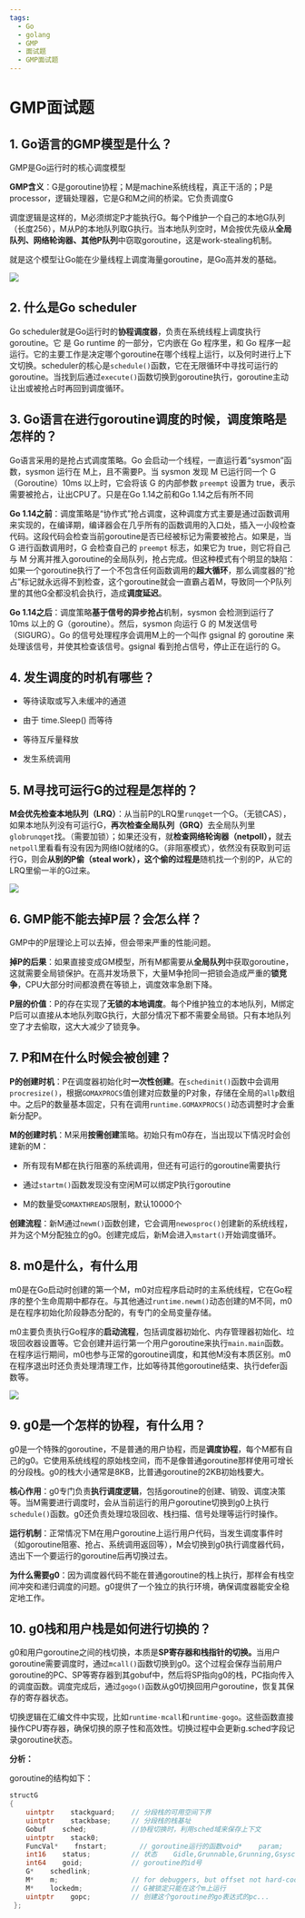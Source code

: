 ```yaml
---
tags:
  - Go
  - golang
  - GMP
  - 面试题
  - GMP面试题
---
```


# GMP面试题

## 1. Go语言的GMP模型是什么？

GMP是Go运行时的核心调度模型

**GMP含义**：G是goroutine协程；M是machine系统线程，真正干活的；P是processor，逻辑处理器，它是G和M之间的桥梁。它负责调度G

调度逻辑是这样的，M必须绑定P才能执行G。每个P维护一个自己的本地G队列（长度256），M从P的本地队列取G执行。当本地队列空时，M会按优先级从**全局队列、网络轮询器、其他P队列**中窃取goroutine，这是work-stealing机制。

就是这个模型让Go能在少量线程上调度海量goroutine，是Go高并发的基础。

![](https://golangstar.cn/assets/img/go语言系列/go面试题库/GMP面试题/image-1.png)

## 2. 什么是Go scheduler

Go scheduler就是Go运行时的**协程调度器**，负责在系统线程上调度执行goroutine。它 是 Go runtime 的一部分，它内嵌在 Go 程序里，和 Go 程序一起运行。它的主要工作是决定哪个goroutine在哪个线程上运行，以及何时进行上下文切换。scheduler的核心是`schedule()`函数，它在无限循环中寻找可运行的goroutine。当找到后通过`execute()`函数切换到goroutine执行，goroutine主动让出或被抢占时再回到调度循环。

## 3. Go语言在进行goroutine调度的时候，调度策略是怎样的？

Go语言采用的是抢占式调度策略。Go 会启动一个线程，一直运行着“sysmon”函数，sysmon 运行在 M上，且不需要P。当 sysmon 发现 M 已运行同一个 G（Goroutine）10ms 以上时，它会将该 G 的内部参数 `preempt` 设置为 true，表示需要被抢占，让出CPU了。只是在Go 1.14之前和Go 1.14之后有所不同

**Go 1.14之前**：调度策略是“协作式”抢占调度，这种调度方式主要是通过函数调用来实现的，在编译期，编译器会在几乎所有的函数调用的入口处，插入一小段检查代码。这段代码会检查当前goroutine是否已经被标记为需要被抢占。如果是，当 G 进行函数调用时，G 会检查自己的 `preempt` 标志，如果它为 true，则它将自己与 M 分离并推入goroutine的全局队列，抢占完成。但这种模式有个明显的缺陷：如果一个goroutine执行了一个不包含任何函数调用的**超大循环**，那么调度器的“抢占”标记就永远得不到检查，这个goroutine就会一直霸占着M，导致同一个P队列里的其他G全都没机会执行，造成**调度延迟**。

**Go 1.14之后**：调度策略**基于信号的异步抢占**机制，sysmon 会检测到运行了 10ms 以上的 G（goroutine）。然后，sysmon 向运行 G 的 M发送信号（SIGURG）。Go 的信号处理程序会调用M上的一个叫作 gsignal 的 goroutine 来处理该信号，并使其检查该信号。gsignal 看到抢占信号，停止正在运行的 G。

## 4. 发生调度的时机有哪些？

* 等待读取或写入未缓冲的通道

* 由于 time.Sleep() 而等待

* 等待互斥量释放

* 发生系统调用

## 5. M寻找可运行G的过程是怎样的？

**M会优先检查本地队列（LRQ）**：从当前P的LRQ里`runqget`一个G。（无锁CAS），如果本地队列没有可运行G，**再次检查全局队列（GRQ）**&#x53BB;全局队列里`globrunqget`找。（需要加锁）；如果还没有，就**检查网络轮询器（netpoll），**&#x5C31;去`netpoll`里看看有没有因为网络IO就绪的G。（非阻塞模式），依然没有获取到可运行G，则会**从别的P偷（steal work），这个偷的过程是**随机找一个别的P，从它的LRQ里偷一半的G过来。

![](https://golangstar.cn/assets/img/go语言系列/go面试题库/GMP面试题/image-2.png)

## 6. GMP能不能去掉P层？会怎么样？

GMP中的P层理论上可以去掉，但会带来严重的性能问题。

**掉P的后果**：如果直接变成GM模型，所有M都需要从**全局队列**中获取goroutine，这就需要全局锁保护。在高并发场景下，大量M争抢同一把锁会造成严重的**锁竞争**，CPU大部分时间都浪费在等锁上，调度效率急剧下降。

**P层的价值**：P的存在实现了**无锁的本地调度**。每个P维护独立的本地队列，M绑定P后可以直接从本地队列取G执行，大部分情况下都不需要全局锁。只有本地队列空了才去偷取，这大大减少了锁竞争。

## 7. P和M在什么时候会被创建？

**P的创建时机**：P在调度器初始化时**一次性创建**。在`schedinit()`函数中会调用`procresize()`，根据`GOMAXPROCS`值创建对应数量的P对象，存储在全局的`allp`数组中。之后P的数量基本固定，只有在调用`runtime.GOMAXPROCS()`动态调整时才会重新分配P。

**M的创建时机**：M采用**按需创建**策略。初始只有m0存在，当出现以下情况时会创建新的M：

* 所有现有M都在执行阻塞的系统调用，但还有可运行的goroutine需要执行

* 通过`startm()`函数发现没有空闲M可以绑定P执行goroutine

* M的数量受`GOMAXTHREADS`限制，默认10000个

**创建流程**：新M通过`newm()`函数创建，它会调用`newosproc()`创建新的系统线程，并为这个M分配独立的g0。创建完成后，新M会进入`mstart()`开始调度循环。

## 8. m0是什么，有什么用

m0是在Go启动时创建的第一个M，m0对应程序启动时的主系统线程，它在Go程序的整个生命周期中都存在。与其他通过`runtime.newm()`动态创建的M不同，m0是在程序初始化阶段静态分配的，有专门的全局变量存储。

m0主要负责执行Go程序的**启动流程**，包括调度器初始化、内存管理器初始化、垃圾回收器设置等。它会创建并运行第一个用户goroutine来执行`main.main`函数。在程序运行期间，m0也参与正常的goroutine调度，和其他M没有本质区别。m0在程序退出时还负责处理清理工作，比如等待其他goroutine结束、执行defer函数等。

![](https://golangstar.cn/assets/img/go语言系列/go面试题库/GMP面试题/image.png)

## 9. g0是一个怎样的协程，有什么用？

g0是一个特殊的goroutine，不是普通的用户协程，而是**调度协程**，每个M都有自己的g0。它使用系统线程的原始栈空间，而不是像普通goroutine那样使用可增长的分段栈。g0的栈大小通常是8KB，比普通goroutine的2KB初始栈要大。

**核心作用**：g0专门负责**执行调度逻辑**，包括goroutine的创建、销毁、调度决策等。当M需要进行调度时，会从当前运行的用户goroutine切换到g0上执行`schedule()`函数。g0还负责处理垃圾回收、栈扫描、信号处理等运行时操作。

**运行机制**：正常情况下M在用户goroutine上运行用户代码，当发生调度事件时（如goroutine阻塞、抢占、系统调用返回等），M会切换到g0执行调度器代码，选出下一个要运行的goroutine后再切换过去。

**为什么需要g0**：因为调度器代码不能在普通goroutine的栈上执行，那样会有栈空间冲突和递归调度的问题。g0提供了一个独立的执行环境，确保调度器能安全稳定地工作。

## 10. g0栈和用户栈是如何进行切换的？

g0和用户goroutine之间的栈切换，本质是**SP寄存器和栈指针的切换。**&#x5F53;用户goroutine需要调度时，通过`mcall()`函数切换到g0。这个过程会保存当前用户goroutine的PC、SP等寄存器到其gobuf中，然后将SP指向g0的栈，PC指向传入的调度函数。调度完成后，通过`gogo()`函数从g0切换回用户goroutine，恢复其保存的寄存器状态。

切换逻辑在汇编文件中实现，比如`runtime·mcall`和`runtime·gogo`。这些函数直接操作CPU寄存器，确保切换的原子性和高效性。切换过程中会更新g.sched字段记录goroutine状态。

**分析：**

goroutine的结构如下：

```go
structG
{
    uintptr    stackguard;    // 分段栈的可用空间下界
    uintptr    stackbase;     // 分段栈的栈基址
    Gobuf    sched;           //协程切换时，利用sched域来保存上下文
    uintptr    stack0; 
    FuncVal*    fnstart;        // goroutine运行的函数void*    param;        // 用于传递参数，睡眠时其它goroutine设置param，唤醒时此goroutine可以获取
    int16    status;          // 状态    Gidle,Grunnable,Grunning,Gsyscall,Gwaiting,Gdead
    int64    goid;            // goroutine的id号
    G*    schedlink;
    M*    m;                  // for debuggers, but offset not hard-coded
    M*    lockedm;            // G被锁定只能在这个m上运行
    uintptr    gopc;          // 创建这个goroutine的go表达式的pc...
 };
```

